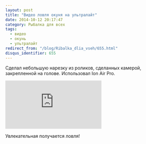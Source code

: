 ```yaml
---
layout: post
title: "Видео ловля окуня на ультралайт"
date: 2014-10-12 20:17:47
category: Рыбалка для всех
tags:
  - видео
  - окунь
  - ультралайт
redirect_from: "/blog/Ribalka_dlia_vseh/655.html"
disqus_identifier: 655
---
```

Сделал небольшую нарезку из роликов, сделанных камерой, закрепленной на
голове. Использовал Ion Air Pro.

<div class="video">
  <iframe src="https://www.youtube.com/embed/pr7a7X-_4qo" frameborder="0" allowfullscreen></iframe>
</div>

Увлекательная получается ловля!
